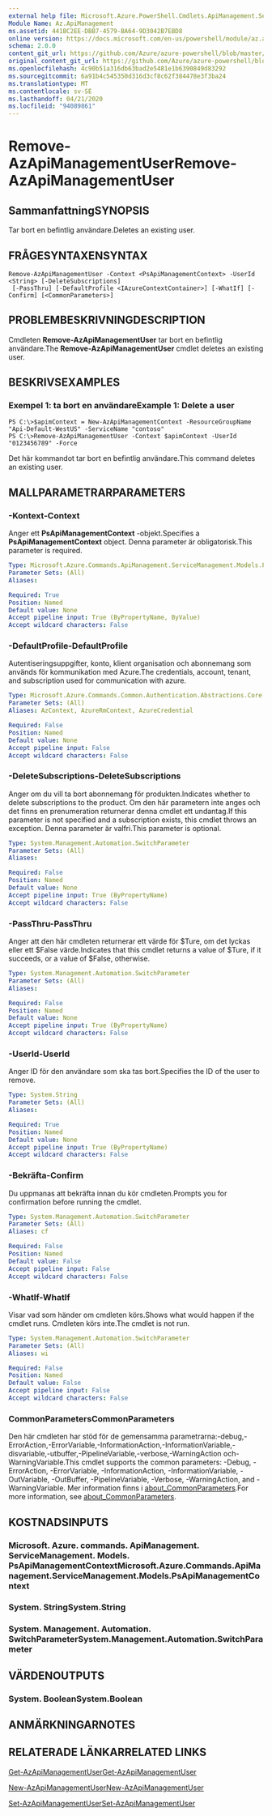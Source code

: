 ```yaml
---
external help file: Microsoft.Azure.PowerShell.Cmdlets.ApiManagement.ServiceManagement.dll-Help.xml
Module Name: Az.ApiManagement
ms.assetid: 441BC2EE-DBB7-4579-BA64-9D3042B7EBD8
online version: https://docs.microsoft.com/en-us/powershell/module/az.apimanagement/remove-azapimanagementuser
schema: 2.0.0
content_git_url: https://github.com/Azure/azure-powershell/blob/master/src/ApiManagement/ApiManagement/help/Remove-AzApiManagementUser.md
original_content_git_url: https://github.com/Azure/azure-powershell/blob/master/src/ApiManagement/ApiManagement/help/Remove-AzApiManagementUser.md
ms.openlocfilehash: 4c90b51a316db63bad2e5481e1b6390849d83292
ms.sourcegitcommit: 6a91b4c545350d316d3cf8c62f384478e3f3ba24
ms.translationtype: MT
ms.contentlocale: sv-SE
ms.lasthandoff: 04/21/2020
ms.locfileid: "94089861"
---
```

# <span data-ttu-id="3b8db-101">Remove-AzApiManagementUser</span><span class="sxs-lookup"><span data-stu-id="3b8db-101">Remove-AzApiManagementUser</span></span>

## <span data-ttu-id="3b8db-102">Sammanfattning</span><span class="sxs-lookup"><span data-stu-id="3b8db-102">SYNOPSIS</span></span>
<span data-ttu-id="3b8db-103">Tar bort en befintlig användare.</span><span class="sxs-lookup"><span data-stu-id="3b8db-103">Deletes an existing user.</span></span>

## <span data-ttu-id="3b8db-104">FRÅGESYNTAXEN</span><span class="sxs-lookup"><span data-stu-id="3b8db-104">SYNTAX</span></span>

```
Remove-AzApiManagementUser -Context <PsApiManagementContext> -UserId <String> [-DeleteSubscriptions]
 [-PassThru] [-DefaultProfile <IAzureContextContainer>] [-WhatIf] [-Confirm] [<CommonParameters>]
```

## <span data-ttu-id="3b8db-105">PROBLEMBESKRIVNING</span><span class="sxs-lookup"><span data-stu-id="3b8db-105">DESCRIPTION</span></span>
<span data-ttu-id="3b8db-106">Cmdleten **Remove-AzApiManagementUser** tar bort en befintlig användare.</span><span class="sxs-lookup"><span data-stu-id="3b8db-106">The **Remove-AzApiManagementUser** cmdlet deletes an existing user.</span></span>

## <span data-ttu-id="3b8db-107">BESKRIVS</span><span class="sxs-lookup"><span data-stu-id="3b8db-107">EXAMPLES</span></span>

### <span data-ttu-id="3b8db-108">Exempel 1: ta bort en användare</span><span class="sxs-lookup"><span data-stu-id="3b8db-108">Example 1: Delete a user</span></span>
```
PS C:\>$apimContext = New-AzApiManagementContext -ResourceGroupName "Api-Default-WestUS" -ServiceName "contoso"
PS C:\>Remove-AzApiManagementUser -Context $apimContext -UserId "0123456789" -Force
```

<span data-ttu-id="3b8db-109">Det här kommandot tar bort en befintlig användare.</span><span class="sxs-lookup"><span data-stu-id="3b8db-109">This command deletes an existing user.</span></span>

## <span data-ttu-id="3b8db-110">MALLPARAMETRAR</span><span class="sxs-lookup"><span data-stu-id="3b8db-110">PARAMETERS</span></span>

### <span data-ttu-id="3b8db-111">-Kontext</span><span class="sxs-lookup"><span data-stu-id="3b8db-111">-Context</span></span>
<span data-ttu-id="3b8db-112">Anger ett **PsApiManagementContext** -objekt.</span><span class="sxs-lookup"><span data-stu-id="3b8db-112">Specifies a **PsApiManagementContext** object.</span></span>
<span data-ttu-id="3b8db-113">Denna parameter är obligatorisk.</span><span class="sxs-lookup"><span data-stu-id="3b8db-113">This parameter is required.</span></span>

```yaml
Type: Microsoft.Azure.Commands.ApiManagement.ServiceManagement.Models.PsApiManagementContext
Parameter Sets: (All)
Aliases:

Required: True
Position: Named
Default value: None
Accept pipeline input: True (ByPropertyName, ByValue)
Accept wildcard characters: False
```

### <span data-ttu-id="3b8db-114">-DefaultProfile</span><span class="sxs-lookup"><span data-stu-id="3b8db-114">-DefaultProfile</span></span>
<span data-ttu-id="3b8db-115">Autentiseringsuppgifter, konto, klient organisation och abonnemang som används för kommunikation med Azure.</span><span class="sxs-lookup"><span data-stu-id="3b8db-115">The credentials, account, tenant, and subscription used for communication with azure.</span></span>

```yaml
Type: Microsoft.Azure.Commands.Common.Authentication.Abstractions.Core.IAzureContextContainer
Parameter Sets: (All)
Aliases: AzContext, AzureRmContext, AzureCredential

Required: False
Position: Named
Default value: None
Accept pipeline input: False
Accept wildcard characters: False
```

### <span data-ttu-id="3b8db-116">-DeleteSubscriptions</span><span class="sxs-lookup"><span data-stu-id="3b8db-116">-DeleteSubscriptions</span></span>
<span data-ttu-id="3b8db-117">Anger om du vill ta bort abonnemang för produkten.</span><span class="sxs-lookup"><span data-stu-id="3b8db-117">Indicates whether to delete subscriptions to the product.</span></span>
<span data-ttu-id="3b8db-118">Om den här parametern inte anges och det finns en prenumeration returnerar denna cmdlet ett undantag.</span><span class="sxs-lookup"><span data-stu-id="3b8db-118">If this parameter is not specified and a subscription exists, this cmdlet throws an exception.</span></span>
<span data-ttu-id="3b8db-119">Denna parameter är valfri.</span><span class="sxs-lookup"><span data-stu-id="3b8db-119">This parameter is optional.</span></span>

```yaml
Type: System.Management.Automation.SwitchParameter
Parameter Sets: (All)
Aliases:

Required: False
Position: Named
Default value: None
Accept pipeline input: True (ByPropertyName)
Accept wildcard characters: False
```

### <span data-ttu-id="3b8db-120">-PassThru</span><span class="sxs-lookup"><span data-stu-id="3b8db-120">-PassThru</span></span>
<span data-ttu-id="3b8db-121">Anger att den här cmdleten returnerar ett värde för $Ture, om det lyckas eller ett $False värde.</span><span class="sxs-lookup"><span data-stu-id="3b8db-121">Indicates that this cmdlet returns a value of $Ture, if it succeeds, or a value of $False, otherwise.</span></span>

```yaml
Type: System.Management.Automation.SwitchParameter
Parameter Sets: (All)
Aliases:

Required: False
Position: Named
Default value: None
Accept pipeline input: True (ByPropertyName)
Accept wildcard characters: False
```

### <span data-ttu-id="3b8db-122">-UserId</span><span class="sxs-lookup"><span data-stu-id="3b8db-122">-UserId</span></span>
<span data-ttu-id="3b8db-123">Anger ID för den användare som ska tas bort.</span><span class="sxs-lookup"><span data-stu-id="3b8db-123">Specifies the ID of the user to remove.</span></span>

```yaml
Type: System.String
Parameter Sets: (All)
Aliases:

Required: True
Position: Named
Default value: None
Accept pipeline input: True (ByPropertyName)
Accept wildcard characters: False
```

### <span data-ttu-id="3b8db-124">-Bekräfta</span><span class="sxs-lookup"><span data-stu-id="3b8db-124">-Confirm</span></span>
<span data-ttu-id="3b8db-125">Du uppmanas att bekräfta innan du kör cmdleten.</span><span class="sxs-lookup"><span data-stu-id="3b8db-125">Prompts you for confirmation before running the cmdlet.</span></span>

```yaml
Type: System.Management.Automation.SwitchParameter
Parameter Sets: (All)
Aliases: cf

Required: False
Position: Named
Default value: False
Accept pipeline input: False
Accept wildcard characters: False
```

### <span data-ttu-id="3b8db-126">-WhatIf</span><span class="sxs-lookup"><span data-stu-id="3b8db-126">-WhatIf</span></span>
<span data-ttu-id="3b8db-127">Visar vad som händer om cmdleten körs.</span><span class="sxs-lookup"><span data-stu-id="3b8db-127">Shows what would happen if the cmdlet runs.</span></span>
<span data-ttu-id="3b8db-128">Cmdleten körs inte.</span><span class="sxs-lookup"><span data-stu-id="3b8db-128">The cmdlet is not run.</span></span>

```yaml
Type: System.Management.Automation.SwitchParameter
Parameter Sets: (All)
Aliases: wi

Required: False
Position: Named
Default value: False
Accept pipeline input: False
Accept wildcard characters: False
```

### <span data-ttu-id="3b8db-129">CommonParameters</span><span class="sxs-lookup"><span data-stu-id="3b8db-129">CommonParameters</span></span>
<span data-ttu-id="3b8db-130">Den här cmdleten har stöd för de gemensamma parametrarna:-debug,-ErrorAction,-ErrorVariable,-InformationAction,-InformationVariable,-disvariable,-utbuffer,-PipelineVariable,-verbose,-WarningAction och-WarningVariable.</span><span class="sxs-lookup"><span data-stu-id="3b8db-130">This cmdlet supports the common parameters: -Debug, -ErrorAction, -ErrorVariable, -InformationAction, -InformationVariable, -OutVariable, -OutBuffer, -PipelineVariable, -Verbose, -WarningAction, and -WarningVariable.</span></span> <span data-ttu-id="3b8db-131">Mer information finns i [about_CommonParameters](http://go.microsoft.com/fwlink/?LinkID=113216).</span><span class="sxs-lookup"><span data-stu-id="3b8db-131">For more information, see [about_CommonParameters](http://go.microsoft.com/fwlink/?LinkID=113216).</span></span>

## <span data-ttu-id="3b8db-132">KOSTNADS</span><span class="sxs-lookup"><span data-stu-id="3b8db-132">INPUTS</span></span>

### <span data-ttu-id="3b8db-133">Microsoft. Azure. commands. ApiManagement. ServiceManagement. Models. PsApiManagementContext</span><span class="sxs-lookup"><span data-stu-id="3b8db-133">Microsoft.Azure.Commands.ApiManagement.ServiceManagement.Models.PsApiManagementContext</span></span>

### <span data-ttu-id="3b8db-134">System. String</span><span class="sxs-lookup"><span data-stu-id="3b8db-134">System.String</span></span>

### <span data-ttu-id="3b8db-135">System. Management. Automation. SwitchParameter</span><span class="sxs-lookup"><span data-stu-id="3b8db-135">System.Management.Automation.SwitchParameter</span></span>

## <span data-ttu-id="3b8db-136">VÄRDEN</span><span class="sxs-lookup"><span data-stu-id="3b8db-136">OUTPUTS</span></span>

### <span data-ttu-id="3b8db-137">System. Boolean</span><span class="sxs-lookup"><span data-stu-id="3b8db-137">System.Boolean</span></span>

## <span data-ttu-id="3b8db-138">ANMÄRKNINGAR</span><span class="sxs-lookup"><span data-stu-id="3b8db-138">NOTES</span></span>

## <span data-ttu-id="3b8db-139">RELATERADE LÄNKAR</span><span class="sxs-lookup"><span data-stu-id="3b8db-139">RELATED LINKS</span></span>

[<span data-ttu-id="3b8db-140">Get-AzApiManagementUser</span><span class="sxs-lookup"><span data-stu-id="3b8db-140">Get-AzApiManagementUser</span></span>](./Get-AzApiManagementUser.md)

[<span data-ttu-id="3b8db-141">New-AzApiManagementUser</span><span class="sxs-lookup"><span data-stu-id="3b8db-141">New-AzApiManagementUser</span></span>](./New-AzApiManagementUser.md)

[<span data-ttu-id="3b8db-142">Set-AzApiManagementUser</span><span class="sxs-lookup"><span data-stu-id="3b8db-142">Set-AzApiManagementUser</span></span>](./Set-AzApiManagementUser.md)


